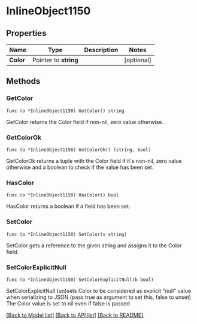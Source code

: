 # InlineObject1150

## Properties

Name | Type | Description | Notes
------------ | ------------- | ------------- | -------------
**Color** | Pointer to **string** |  | [optional] 

## Methods

### GetColor

`func (o *InlineObject1150) GetColor() string`

GetColor returns the Color field if non-nil, zero value otherwise.

### GetColorOk

`func (o *InlineObject1150) GetColorOk() (string, bool)`

GetColorOk returns a tuple with the Color field if it's non-nil, zero value otherwise
and a boolean to check if the value has been set.

### HasColor

`func (o *InlineObject1150) HasColor() bool`

HasColor returns a boolean if a field has been set.

### SetColor

`func (o *InlineObject1150) SetColor(v string)`

SetColor gets a reference to the given string and assigns it to the Color field.

### SetColorExplicitNull

`func (o *InlineObject1150) SetColorExplicitNull(b bool)`

SetColorExplicitNull (un)sets Color to be considered as explicit "null" value
when serializing to JSON (pass true as argument to set this, false to unset)
The Color value is set to nil even if false is passed

[[Back to Model list]](../README.md#documentation-for-models) [[Back to API list]](../README.md#documentation-for-api-endpoints) [[Back to README]](../README.md)


